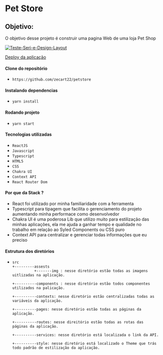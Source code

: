<h1>Pet Store</h1>

<h2> Objetivo:</h2>

<p>O objetivo desse projeto é construir uma pagina Web de uma loja Pet Shop </p>



<a href="https://ibb.co/LrG3QsQ"><img src="https://i.ibb.co/gdnxvcv/Teste-Seri-e-Design-Layout.png" alt="Teste-Seri-e-Design-Layout" border="0"></a>

<a href="https://pest-store.vercel.app/" title="deploy">Deploy da aplicação</a></br>



<h4> Clone do repositório </h4>

- `https://github.com/zecart22/petstore`

<h4> Instalando dependencias</h4>

- `yarn install`

<h4> Rodando projeto</h4>

- `yarn start`



<h4> Tecnologias utilizadas</h4>

- `ReactJS`
- `Javascript`
- `Typescript`
- `HTML5`
- `CSS`
- `Chakra UI`
- `Context API`
- `React Router Dom`


<h4> Por que da Stack ?</h4>

<ul>
  <li> React foi utilizado por minha familiaridade com a ferramenta</li>
  <li>Typescript para tipagem que facilita o gerenciamento do projeto aumentando minha performace como desenvolvedor</li>
  <li>Chakra UI é uma poderosa Lib que utilizo muito para estilização das minhas aplicações, ela me ajuda a ganhar tempo e qualidade no trabalho em relação ao Syled Components ou CSS puro</li>
  <li>Context API para centralizar e gerenciar todas informações que eu preciso</li>


</ul>

<h4> Estrutura dos diretórios</h4>

-     src
      +---------assests
                +-------img : nesse diretório estão todas as imagens uitlizadas na aplicação.
                
      +----------components : nesse diretório estão todos componentes utilizados na palicação.
      
      +----------contexts: nesse diretório estão centralizadas todas as variáveis da aplicação.
      
      +----------pages: nesse diretório estão todas as páginas da aplicação.
      
      +----------routes: nesse direitório estão todas as rotas das páginas da aplicação.
      
      +----------services: nesse diretório está localizada o link da API.
      
      +----------style: nesse diretório está localizado o Theme que trás todo padrão de estilização da aplicação.
      

